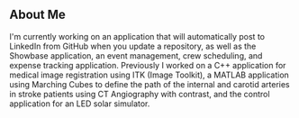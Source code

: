 ## About Me


I'm currently working on an application that will automatically post to LinkedIn from GitHub when you update a repository, as well as the Showbase application, an event management, crew scheduling, and expense tracking application. Previously I worked on a C++ application for medical image registration using ITK (Image Toolkit), a MATLAB application using Marching Cubes to define the path of the internal and carotid arteries in stroke patients using CT Angiography with contrast, and the control application for an LED solar simulator. 
